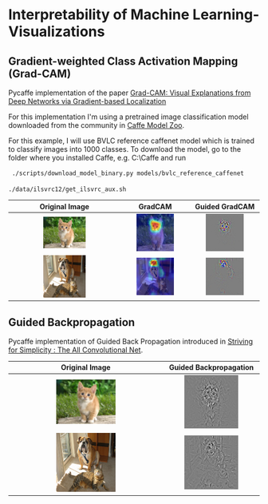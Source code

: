 # Interpretability of Machine Learning-Visualizations

## Gradient-weighted Class Activation Mapping (Grad-CAM) ##

Pycaffe implementation of the paper [Grad-CAM: Visual Explanations from Deep Networks via Gradient-based Localization](https://arxiv.org/abs/1610.02391)

For this implementation I'm using a pretrained image classification model downloaded from the community in [Caffe Model Zoo](https://github.com/BVLC/caffe/wiki/Model-Zoo).

For this example, I will use BVLC reference caffenet model which is trained to classify images into 1000 classes. To download the model, go to the folder where you installed Caffe, e.g. C:\Caffe and run
```
 ./scripts/download_model_binary.py models/bvlc_reference_caffenet
 
./data/ilsvrc12/get_ilsvrc_aux.sh
```


Original Image             |  GradCAM                  | Guided GradCAM
:-------------------------:|:-------------------------:|:-------------------------:
<img src="images/cat.jpg" width="40%">|  <img src="results/cat_gradCAM.png" width="60%"> | <img src="results/cat_guided_gradcam.jpg" width="60%">
<img src="images/cat_dog.png" width="40%">|  <img src="results/cat_dog_gradCAM.png" width="60%"> | <img src="results/cat_dog_guided_gradcam.jpg" width="60%">

## Guided Backpropagation ##

Pycaffe implementation of Guided Back Propagation introduced in [Striving for Simplicity : The All Convolutional Net](https://arxiv.org/pdf/1412.6806.pdf).

Original Image             |  Guided Backpropagation                  
:-------------------------:|:-------------------------:|
<img src="images/cat.jpg" width="40%">|  <img src="results/cat_guided_bp.jpg" width="60%"> 
<img src="images/cat_dog.png" width="40%">|  <img src="results/cat_dog_guided_bp.jpg" width="60%"> 
